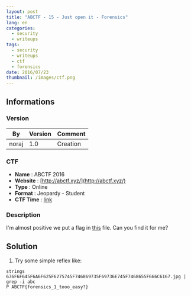 ```yaml
---
layout: post
title: "ABCTF - 15 - Just open it - Forensics"
lang: en
categories:
  - security
  - writeups
tags:
  - security
  - writeups
  - ctf
  - forensics
date: 2016/07/23
thumbnail: /images/ctf.png
---
```

## Informations

### Version

| By    | Version | Comment
| ---   | ---     | ---
| noraj | 1.0     | Creation

### CTF

- **Name** : ABCTF 2016
- **Website** : [http://abctf.xyz/](http://abctf.xyz/)
- **Type** : Online
- **Format** : Jeopardy - Student
- **CTF Time** : [link](https://ctftime.org/event/333)

### Description

I'm almost positive we put a flag in [this](https://mega.nz/#!q8FBHAqD!D2-GX_5pi5rb1cfjNGTV-NDWTahZiJlFfDl5PlUY8z8) file. Can you find it for me?

## Solution

1. Try some simple reflex like:
```
strings 676F6F645F6A6F625F6275745F746869735F69736E745F7468655F666C6167.jpg | grep -i abc
P ABCTF{forensics_1_tooo_easy?}
```
